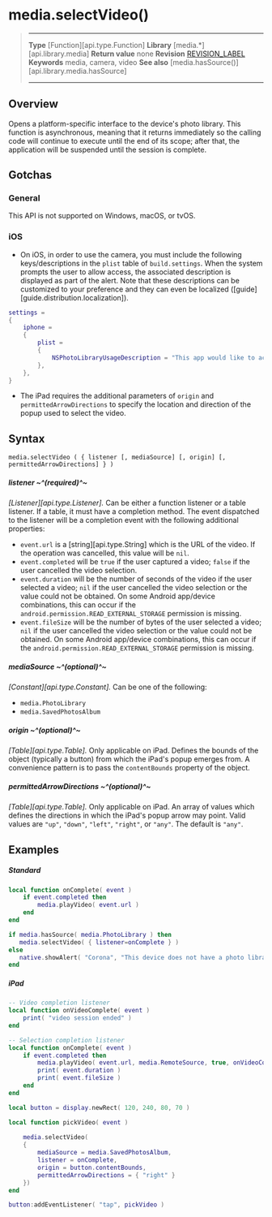 
# media.selectVideo()

> --------------------- ------------------------------------------------------------------------------------------
> __Type__              [Function][api.type.Function]
> __Library__           [media.*][api.library.media]
> __Return value__      none
> __Revision__          [REVISION_LABEL](REVISION_URL)
> __Keywords__          media, camera, video
> __See also__          [media.hasSource()][api.library.media.hasSource]
> --------------------- ------------------------------------------------------------------------------------------


## Overview

Opens a platform-specific interface to the device's photo library. This function is asynchronous, meaning that it returns immediately so the calling code will continue to execute until the end of its scope; after that, the application will be suspended until the session is complete.

## Gotchas

### General

This API is not supported on Windows, macOS, or tvOS.

### iOS

* On iOS, in order to use the camera, you must include the following keys/descriptions in the `plist` table of `build.settings`. When the system prompts the user to allow access, the associated description is displayed as part of the alert. Note that these descriptions can be customized to your preference and they can even be localized \([guide][guide.distribution.localization]\).

<div class="code-indent">

``````lua
settings =
{
	iphone =
	{
		plist =
		{
			NSPhotoLibraryUsageDescription = "This app would like to access the photo library.",
		},
	},
}
``````

</div>

* The iPad requires the additional parameters of `origin` and `permittedArrowDirections` to specify the location and direction of the popup used to select the video.


## Syntax

	media.selectVideo ( { listener [, mediaSource] [, origin] [, permittedArrowDirections] } )

##### listener ~^(required)^~
_[Listener][api.type.Listener]._ Can be either a function listener or a table listener. If a table, it must have a completion method. The event dispatched to the listener will be a completion event with the following additional properties:

* `event.url` is a [string][api.type.String] which is the URL of the video. If the operation was cancelled, this value will be `nil`.
* `event.completed` will be `true` if the user captured a video; `false` if the user cancelled the video selection.
* `event.duration` will be the number of seconds of the video if the user selected a video; `nil` if the user cancelled the video selection or the value could not be obtained. On some Android app/device combinations, this can occur if the `android.permission.READ_EXTERNAL_STORAGE` permission is missing.
* `event.fileSize` will be the number of bytes of the user selected a video; `nil` if the user cancelled the video selection or the value could not be obtained. On some Android app/device combinations, this can occur if the `android.permission.READ_EXTERNAL_STORAGE` permission is missing.

##### mediaSource ~^(optional)^~
_[Constant][api.type.Constant]._ Can be one of the following:

* `media.PhotoLibrary`
* `media.SavedPhotosAlbum`

##### origin ~^(optional)^~
_[Table][api.type.Table]._ Only applicable on iPad. Defines the bounds of the object (typically&nbsp;a&nbsp;button) from which the iPad's popup emerges from. A convenience pattern is to pass the `contentBounds` property of the object.

##### permittedArrowDirections ~^(optional)^~
_[Table][api.type.Table]._ Only applicable on iPad. An array of values which defines the directions in which the iPad's popup arrow may point. Valid values are `"up"`, `"down"`, `"left"`, `"right"`, or `"any"`. The default is `"any"`.

## Examples

##### Standard

`````lua
local function onComplete( event )
	if event.completed then
		media.playVideo( event.url )
	end
end

if media.hasSource( media.PhotoLibrary ) then
   media.selectVideo( { listener=onComplete } )
else
   native.showAlert( "Corona", "This device does not have a photo library.", { "OK" } )
end
`````

##### iPad

`````lua
-- Video completion listener
local function onVideoComplete( event )
    print( "video session ended" )
end

-- Selection completion listener
local function onComplete( event )
	if event.completed then
		media.playVideo( event.url, media.RemoteSource, true, onVideoComplete )
		print( event.duration )
		print( event.fileSize )
	end
end

local button = display.newRect( 120, 240, 80, 70 )

local function pickVideo( event )
    
	media.selectVideo(
	{
		mediaSource = media.SavedPhotosAlbum,
		listener = onComplete, 
		origin = button.contentBounds, 
		permittedArrowDirections = { "right" } 
	})
end

button:addEventListener( "tap", pickVideo )
`````
